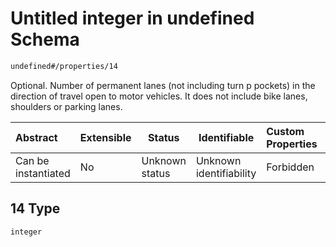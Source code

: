 # Untitled integer in undefined Schema

```txt
undefined#/properties/14
```

Optional. Number of permanent lanes (not including turn p
pockets) in the direction of travel open to motor vehicles.
It does not include bike lanes, shoulders or parking lanes.


| Abstract            | Extensible | Status         | Identifiable            | Custom Properties | Additional Properties | Access Restrictions | Defined In                                                              |
| :------------------ | ---------- | -------------- | ----------------------- | :---------------- | --------------------- | ------------------- | ----------------------------------------------------------------------- |
| Can be instantiated | No         | Unknown status | Unknown identifiability | Forbidden         | Allowed               | none                | [link.schema.json\*](../../out/link.schema.json "open original schema") |

## 14 Type

`integer`
